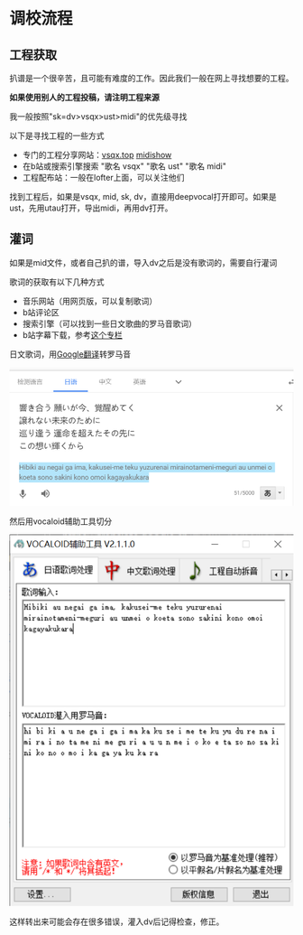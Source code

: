 # 调校流程

## 工程获取
扒谱是一个很辛苦，且可能有难度的工作。因此我们一般在网上寻找想要的工程。

**如果使用别人的工程投稿，请注明工程来源**

我一般按照"sk=dv>vsqx>ust>midi"的优先级寻找

以下是寻找工程的一些方式

- 专门的工程分享网站：[vsqx.top](vsqx.top) [midishow](https://www.midishow.com/)
- 在b站或搜索引擎搜索 "歌名 vsqx" "歌名 ust" "歌名 midi"
- 工程配布站：一般在lofter上面，可以关注他们

找到工程后，如果是vsqx, mid, sk, dv，直接用deepvocal打开即可。如果是ust，先用utau打开，导出midi，再用dv打开。

## 灌词
如果是mid文件，或者自己扒的谱，导入dv之后是没有歌词的，需要自行灌词

歌词的获取有以下几种方式

- 音乐网站（用网页版，可以复制歌词）
- b站评论区
- 搜索引擎（可以找到一些日文歌曲的罗马音歌词）
- b站字幕下载，参考[这个专栏](https://www.bilibili.com/read/cv2223816/)

日文歌词，用[Google翻译](https://translate.google.cn/)转罗马音

![](Resource/2020-06-21-10-31-36.png)

然后用vocaloid辅助工具切分

![](Resource/2020-06-21-10-32-51.png)

这样转出来可能会存在很多错误，灌入dv后记得检查，修正。
